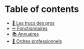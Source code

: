 # Table of contents

* [🔎 Les trucs des pros](README.md)
* [✏ Fonctionnaires](annuaires.md)
* [📚 Annuaires](annuaires-1.md)
* [💊 Ordres professionnels](ordres-professionnels.md)

